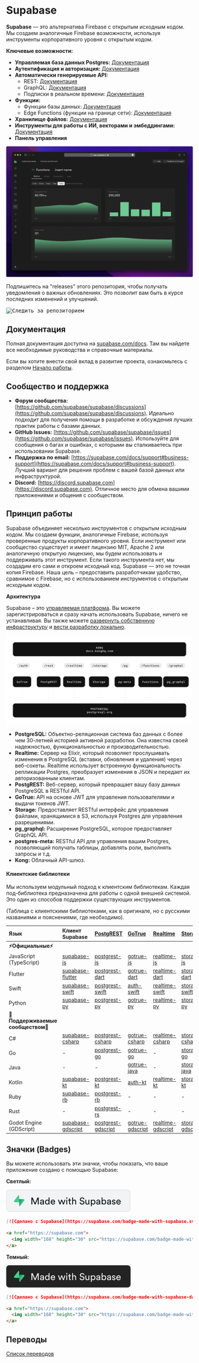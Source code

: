 # Supabase

**Supabase** — это альтернатива Firebase с открытым исходным кодом. Мы создаем аналогичные Firebase возможности, используя инструменты корпоративного уровня с открытым кодом.

**Ключевые возможности:**

*   **Управляемая база данных Postgres:** [Документация](https://supabase.com/docs/guides/database)
*   **Аутентификация и авторизация:** [Документация](https://supabase.com/docs/guides/auth)
*   **Автоматически генерируемые API:**
    *   REST: [Документация](https://supabase.com/docs/guides/api)
    *   GraphQL: [Документация](https://supabase.com/docs/guides/graphql)
    *   Подписки в реальном времени: [Документация](https://supabase.com/docs/guides/realtime)
*   **Функции:**
    *   Функции базы данных: [Документация](https://supabase.com/docs/guides/database/functions)
    *   Edge Functions (функции на границе сети): [Документация](https://supabase.com/docs/guides/functions)
*   **Хранилище файлов:** [Документация](https://supabase.com/docs/guides/storage)
* **Инструменты для работы с ИИ, векторами и эмбеддингами:** [Документация](https://supabase.com/docs/guides/ai)
*   **Панель управления**

![Панель управления Supabase](https://raw.githubusercontent.com/supabase/supabase/master/apps/www/public/images/github/supabase-dashboard.png)

Подпишитесь на "releases" этого репозитория, чтобы получать уведомления о важных обновлениях.  Это позволит вам быть в курсе последних изменений и улучшений.

<kbd><img src="https://raw.githubusercontent.com/supabase/supabase/d5f7f413ab356dc1a92075cb3cee4e40a957d5b1/web/static/watch-repo.gif" alt="Следить за репозиторием"/></kbd>

## Документация

Полная документация доступна на [supabase.com/docs](https://supabase.com/docs).  Там вы найдете все необходимые руководства и справочные материалы.

Если вы хотите внести свой вклад в развитие проекта, ознакомьтесь с разделом [Начало работы](./../DEVELOPERS.md).

## Сообщество и поддержка

*   **Форум сообщества:** [https://github.com/supabase/supabase/discussions](https://github.com/supabase/supabase/discussions).  Идеально подходит для получения помощи в разработке и обсуждения лучших практик работы с базами данных.
*   **GitHub Issues:** [https://github.com/supabase/supabase/issues](https://github.com/supabase/supabase/issues).  Используйте для сообщения о багах и ошибках, с которыми вы сталкиваетесь при использовании Supabase.
*   **Поддержка по email:** [https://supabase.com/docs/support#business-support](https://supabase.com/docs/support#business-support).  Лучший вариант для решения проблем с вашей базой данных или инфраструктурой.
*   **Discord:** [https://discord.supabase.com](https://discord.supabase.com).  Отличное место для обмена вашими приложениями и общения с сообществом.

## Принцип работы

Supabase объединяет несколько инструментов с открытым исходным кодом.  Мы создаем функции, аналогичные Firebase, используя проверенные продукты корпоративного уровня.  Если инструмент или сообщество существует и имеет лицензию MIT, Apache 2 или аналогичную открытую лицензию, мы будем использовать и поддерживать этот инструмент. Если такого инструмента нет, мы создадим его сами и откроем исходный код. Supabase — это не точная копия Firebase. Наша цель – предоставить разработчикам удобство, сравнимое с Firebase, но с использованием инструментов с открытым исходным кодом.

**Архитектура**

Supabase – это [управляемая платформа](https://supabase.com/dashboard). Вы можете зарегистрироваться и сразу начать использовать Supabase, ничего не устанавливая.  Вы также можете [развернуть собственную инфраструктуру](https://supabase.com/docs/guides/hosting/overview) и [вести разработку локально](https://supabase.com/docs/guides/local-development).

![Архитектура](./../apps/docs/public/img/supabase-architecture.svg)

*   **PostgreSQL:** Объектно-реляционная система баз данных с более чем 30-летней историей активной разработки. Она известна своей надежностью, функциональностью и производительностью.
*   **Realtime:** Сервер на Elixir, который позволяет прослушивать изменения в PostgreSQL (вставки, обновления и удаления) через веб-сокеты. Realtime использует встроенную функциональность репликации Postgres, преобразует изменения в JSON и передает их авторизованным клиентам.
*   **PostgREST:** Веб-сервер, который превращает вашу базу данных PostgreSQL в RESTful API.
*   **GoTrue:** API на основе JWT для управления пользователями и выдачи токенов JWT.
*   **Storage:** Предоставляет RESTful интерфейс для управления файлами, хранящимися в S3, используя Postgres для управления разрешениями.
*   **pg_graphql:** Расширение PostgreSQL, которое предоставляет GraphQL API.
*   **postgres-meta:** RESTful API для управления вашим Postgres, позволяющий получать таблицы, добавлять роли, выполнять запросы и т.д.
*   **Kong:** Облачный API-шлюз.

#### Клиентские библиотеки

Мы используем модульный подход к клиентским библиотекам. Каждая под-библиотека предназначена для работы с одной внешней системой. Это один из способов поддержки существующих инструментов.

(Таблица с клиентскими библиотеками, как в оригинале, но с русскими названиями и пояснениями, где необходимо).

| Язык                       | Клиент Supabase                                                     | [PostgREST](https://www.postgresql.org/)                                                                         | [GoTrue](https://github.com/supabase/gotrue)                                                                                | [Realtime](https://github.com/supabase/realtime)                                                                              | [Storage](https://github.com/supabase/storage-api)                                                                                 | Functions                                                                               |
| :-------------------------- | :------------------------------------------------------------------ | :-------------------------------------------------------------------------------- | :------------------------------------------------------------------------------------ | :----------------------------------------------------------------------------------- | :-------------------------------------------------------------------------------------- | :----------------------------------------------------------------------------------- |
| **⚡️Официальные⚡️**      |                                                                     |                                                                                   |                                                                                      |                                                                                     |                                                                                        |                                                                                      |
| JavaScript (TypeScript)     | [supabase-js](https://github.com/supabase/supabase-js)               | [postgrest-js](https://github.com/supabase/postgrest-js)                             | [gotrue-js](https://github.com/supabase/gotrue-js)                                     | [realtime-js](https://github.com/supabase/realtime-js)                                 | [storage-js](https://github.com/supabase/storage-js)                                   | [functions-js](https://github.com/supabase/functions-js)                             |
| Flutter                     | [supabase-flutter](https://github.com/supabase/supabase-flutter)     | [postgrest-dart](https://github.com/supabase/postgrest-dart)                         | [gotrue-dart](https://github.com/supabase/gotrue-dart)                                 | [realtime-dart](https://github.com/supabase/realtime-dart)                             | [storage-dart](https://github.com/supabase/storage-dart)                               | [functions-dart](https://github.com/supabase/functions-dart)                         |
| Swift                      | [supabase-swift](https://github.com/supabase/supabase-swift)          | [postgrest-swift](https://github.com/supabase/supabase-swift/tree/main/Sources/PostgREST) | [auth-swift](https://github.com/supabase/supabase-swift/tree/main/Sources/Auth)     | [realtime-swift](https://github.com/supabase/supabase-swift/tree/main/Sources/Realtime) | [storage-swift](https://github.com/supabase/supabase-swift/tree/main/Sources/Storage) | [functions-swift](https://github.com/supabase/supabase-swift/tree/main/Sources/Functions) |
| Python                      | [supabase-py](https://github.com/supabase/supabase-py)               | [postgrest-py](https://github.com/supabase/postgrest-py)                             | [gotrue-py](https://github.com/supabase/gotrue-py)                                     | [realtime-py](https://github.com/supabase/realtime-py)                                 | [storage-py](https://github.com/supabase/storage-py)                                   | [functions-py](https://github.com/supabase/functions-py)                             |
| **💚Поддерживаемые сообществом💚** |                                                                     |                                                                                   |                                                                                      |                                                                                     |                                                                                        |                                                                                      |
| C#                          | [supabase-csharp](https://github.com/supabase-community/supabase-csharp) | [postgrest-csharp](https://github.com/supabase-community/postgrest-csharp)           | [gotrue-csharp](https://github.com/supabase-community/gotrue-csharp)                 | [realtime-csharp](https://github.com/supabase-community/realtime-csharp)             | [storage-csharp](https://github.com/supabase-community/storage-csharp)                 | [functions-csharp](https://github.com/supabase-community/functions-csharp)           |
| Go                          | -                                                                   | [postgrest-go](https://github.com/supabase-community/postgrest-go)                     | [gotrue-go](https://github.com/supabase-community/gotrue-go)                           | -                                                                                   | [storage-go](https://github.com/supabase-community/storage-go)                       | [functions-go](https://github.com/supabase-community/functions-go)                   |
| Java                        | -                                                                   | -                                                                                   | [gotrue-java](https://github.com/supabase-community/gotrue-java)                       | -                                                                                   | [storage-java](https://github.com/supabase-community/storage-java)                   | -                                                                                   |
| Kotlin                      | [supabase-kt](https://github.com/supabase-community/supabase-kt)       | [postgrest-kt](https://github.com/supabase-community/supabase-kt/tree/master/Postgrest) | [auth-kt](https://github.com/supabase-community/supabase-kt/tree/master/Auth)         | [realtime-kt](https://github.com/supabase-community/supabase-kt/tree/master/Realtime)   | [storage-kt](https://github.com/supabase-community/supabase-kt/tree/master/Storage)   | [functions-kt](https://github.com/supabase-community/supabase-kt/tree/master/Functions) |
| Ruby                      | [supabase-rb](https://github.com/supabase-community/supabase-rb)      |      [postgrest-rb](https://github.com/supabase-community/postgrest-rb)                                                                             |    -                                                                                  |        -                                                                            |     -                                                                                 |          -                                                                          |
| Rust                      |      -                                                                 |       [postgrest-rs](https://github.com/supabase-community/postgrest-rs)                                                                            |      -                                                                                 |       -                                                                             |       -                                                                                |         -                                                                           |
| Godot Engine (GDScript)      |   [supabase-gdscript](https://github.com/supabase-community/godot-engine.supabase)                                                                  |        [postgrest-gdscript](https://github.com/supabase-community/postgrest-gdscript)                                                                            |        [gotrue-gdscript](https://github.com/supabase-community/gotrue-gdscript)                                                                                |    [realtime-gdscript](https://github.com/supabase-community/realtime-gdscript)                                                                                  |         [storage-gdscript](https://github.com/supabase-community/storage-gdscript)                                                                                 |  [functions-gdscript](https://github.com/supabase-community/functions-gdscript)                                                                                       |

## Значки (Badges)

Вы можете использовать эти значки, чтобы показать, что ваше приложение создано с помощью Supabase:

**Светлый:**

![Сделано с Supabase](./../apps/www/public/badge-made-with-supabase.svg)

```md
[![Сделано с Supabase](https://supabase.com/badge-made-with-supabase.svg)](https://supabase.com)
```

```html
<a href="https://supabase.com">
  <img width="168" height="30" src="https://supabase.com/badge-made-with-supabase.svg" alt="Сделано с Supabase" />
</a>
```

**Темный:**

![Сделано с Supabase (тёмная версия)](./../apps/www/public/badge-made-with-supabase-dark.svg)

```md
[![Сделано с Supabase](https://supabase.com/badge-made-with-supabase-dark.svg)](https://supabase.com)
```

```html
<a href="https://supabase.com">
  <img width="168" height="30" src="https://supabase.com/badge-made-with-supabase-dark.svg" alt="Сделано с Supabase" />
</a>
```
## Переводы

[Список переводов](./languages.md)